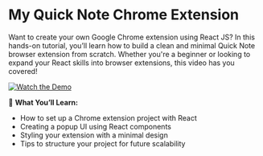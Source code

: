 # My Quick Note Chrome Extension

Want to create your own Google Chrome extension using React JS? In this hands-on tutorial, you’ll learn how to build a clean and minimal Quick Note browser extension from scratch. Whether you're a beginner or looking to expand your React skills into browser extensions, this video has you covered!

[![Watch the Demo](https://github.com/user-attachments/assets/2f37d22e-dfcd-428e-91ce-58c668124112)](https://github.com/user-attachments/assets/dea8c8d3-0d83-46d8-9b75-36fd431fc871)

🔧 **What You’ll Learn:**
- How to set up a Chrome extension project with React  
- Creating a popup UI using React components  
- Styling your extension with a minimal design  
- Tips to structure your project for future scalability

